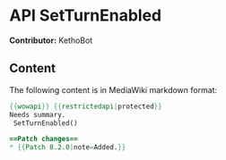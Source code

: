 # API SetTurnEnabled

**Contributor:** KethoBot

## Content

The following content is in MediaWiki markdown format:

```mediawiki
{{wowapi}} {{restrictedapi|protected}}
Needs summary.
 SetTurnEnabled()

==Patch changes==
* {{Patch 8.2.0|note=Added.}}
```